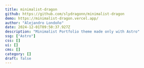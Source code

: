 ```yaml
---
title: minimalist-dragon
github: https://github.com/slydragonn/minimalist-dragon
demo: https://minimalist-dragon.vercel.app/
author: "Alejandro Londoño"
date: 2024-12-01T09:50:37.927Z
description: "Minimalist Portfolio theme made only with Astro"
ssg: ["Astro"]
css: []
ui: []
cms: []
category: []
draft: false
---
```

